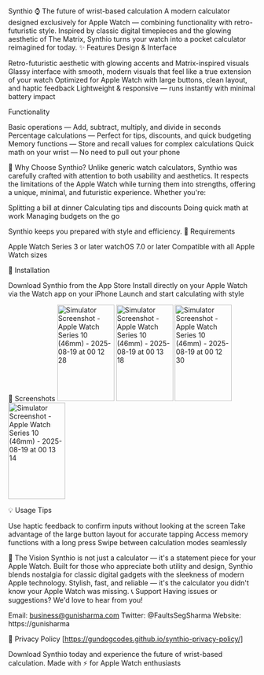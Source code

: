 Synthio ⌚️
The future of wrist-based calculation
A modern calculator designed exclusively for Apple Watch — combining functionality with retro-futuristic style. Inspired by classic digital timepieces and the glowing aesthetic of The Matrix, Synthio turns your watch into a pocket calculator reimagined for today.
✨ Features
Design & Interface

Retro-futuristic aesthetic with glowing accents and Matrix-inspired visuals
Glassy interface with smooth, modern visuals that feel like a true extension of your watch
Optimized for Apple Watch with large buttons, clean layout, and haptic feedback
Lightweight & responsive — runs instantly with minimal battery impact

Functionality

Basic operations — Add, subtract, multiply, and divide in seconds
Percentage calculations — Perfect for tips, discounts, and quick budgeting
Memory functions — Store and recall values for complex calculations
Quick math on your wrist — No need to pull out your phone

🎯 Why Choose Synthio?
Unlike generic watch calculators, Synthio was carefully crafted with attention to both usability and aesthetics. It respects the limitations of the Apple Watch while turning them into strengths, offering a unique, minimal, and futuristic experience.
Whether you're:

Splitting a bill at dinner
Calculating tips and discounts
Doing quick math at work
Managing budgets on the go

Synthio keeps you prepared with style and efficiency.
📱 Requirements

Apple Watch Series 3 or later
watchOS 7.0 or later
Compatible with all Apple Watch sizes

🚀 Installation

Download Synthio from the App Store
Install directly on your Apple Watch via the Watch app on your iPhone
Launch and start calculating with style

🎨 Screenshots
<img width="116" height="196" alt="Simulator Screenshot - Apple Watch Series 10 (46mm) - 2025-08-19 at 00 12 28" src="https://github.com/user-attachments/assets/8c5a41fb-36c7-40d8-996f-b837d4fcad73" />
<img width="116" height="196" alt="Simulator Screenshot - Apple Watch Series 10 (46mm) - 2025-08-19 at 00 13 18" src="https://github.com/user-attachments/assets/7ddb561d-87e8-4196-a782-49d60f7abdf6" />
<img width="116" height="196" alt="Simulator Screenshot - Apple Watch Series 10 (46mm) - 2025-08-19 at 00 12 30" src="https://github.com/user-attachments/assets/47d12e44-98e3-485e-94a2-ce887b57929e" />
<img width="116" height="196" alt="Simulator Screenshot - Apple Watch Series 10 (46mm) - 2025-08-19 at 00 13 14" src="https://github.com/user-attachments/assets/10069cec-02f1-41fa-bc92-1de1c3d36f41" />




💡 Usage Tips

Use haptic feedback to confirm inputs without looking at the screen
Take advantage of the large button layout for accurate tapping
Access memory functions with a long press
Swipe between calculation modes seamlessly

🔮 The Vision
Synthio is not just a calculator — it's a statement piece for your Apple Watch. Built for those who appreciate both utility and design, Synthio blends nostalgia for classic digital gadgets with the sleekness of modern Apple technology.
Stylish, fast, and reliable — it's the calculator you didn't know your Apple Watch was missing.
📞 Support
Having issues or suggestions? We'd love to hear from you!

Email: business@gunisharma.com
Twitter: @FaultsSegSharma
Website: https://gunisharma

📄 Privacy Policy 
[https://gundogcodes.github.io/synthio-privacy-policy/]

Download Synthio today and experience the future of wrist-based calculation.
Made with ⚡ for Apple Watch enthusiasts
